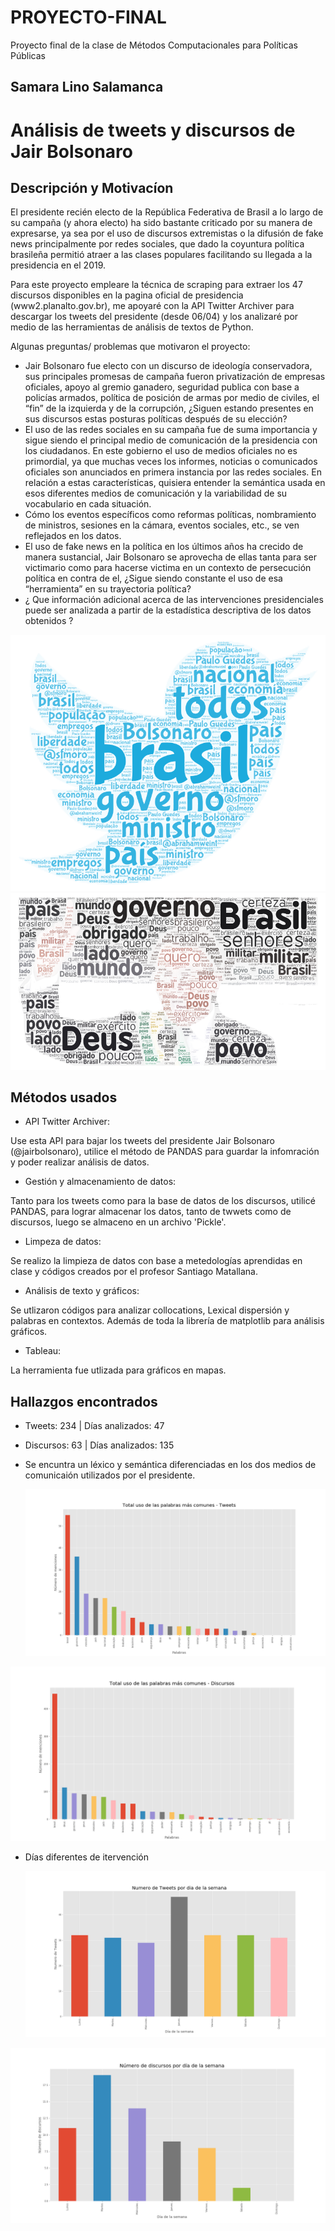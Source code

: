 # PROYECTO-FINAL
Proyecto final de la clase de Métodos Computacionales para Políticas Públicas

## Samara Lino Salamanca

# Análisis de tweets y discursos de Jair Bolsonaro




## Descripción y Motivacíon

El presidente recién electo de la República Federativa de Brasil a lo largo de su campaña (y ahora electo) ha sido bastante criticado por su manera de expresarse,  ya sea por el uso de discursos extremistas o la difusión de fake news principalmente por redes sociales, que dado la coyuntura política brasileña permitió atraer a las clases populares facilitando su llegada a la presidencia en el 2019. 

Para este proyecto empleare la técnica de scraping para extraer los 47 discursos disponibles en la pagina oficial de presidencia (www2.planalto.gov.br), me apoyaré con la API Twitter Archiver para descargar los tweets del presidente (desde 06/04) y los analizaré por medio de las herramientas de análisis de textos de Python. 

Algunas preguntas/ problemas que motivaron el proyecto:

- Jair Bolsonaro fue electo con un discurso de ideología conservadora, sus principales promesas de campaña fueron  privatización de empresas oficiales, apoyo al gremio ganadero, seguridad publica con base a policías armados, política de posición de armas por medio de civiles, el “fin” de la izquierda y de la corrupción, ¿Siguen estando presentes en sus discursos estas posturas políticas después de su elección? 
- El uso de las redes sociales en su campaña fue de suma importancia y sigue siendo el principal medio de comunicación de la presidencia con los ciudadanos. En este gobierno el uso de medios oficiales no es primordial, ya que muchas veces los informes, noticias o comunicados oficiales son anunciados en primera instancia por las redes sociales. En relación a estas características, quisiera entender la semántica usada en esos diferentes medios de comunicación y la variabilidad de su vocabulario en cada situación. 
- Cómo los eventos específicos como reformas políticas, nombramiento de ministros, sesiones en la cámara, eventos sociales, etc., se ven reflejados en los datos.
- El uso de fake news en la política en los últimos años ha crecido de manera sustancial, Jair Bolsonaro se aprovecha de ellas tanta para ser victimario como para hacerse victima en un contexto de persecución política en contra de el, ¿Sigue siendo constante el uso de esa “herramienta” en su trayectoria política? 
- ¿ Que información adicional acerca de las intervenciones presidenciales puede ser analizada a partir de la estadística descriptiva de los datos obtenidos ?


 <img src="Tweets Bolsonaro.png">



  <img src="Word Cloud Discursos.png">
  


## Métodos usados
- API Twitter Archiver:

Use esta API para bajar los tweets del presidente Jair Bolsonaro (@jairbolsonaro), utilice el método de PANDAS para guardar la infomración y poder realizar análisis de datos.

- Gestión y almacenamiento de datos:

Tanto para los tweets como para la base de datos de los discursos, utilicé PANDAS, para lograr almacenar los datos, tanto de twwets como de discursos, luego se almaceno en un archivo 'Pickle'.

- Limpeza de datos:

Se realizo la limpieza de datos con base a metedologías aprendidas en clase y códigos creados por el profesor Santiago Matallana.

- Análisis de texto y gráficos:

Se utlizaron códigos para analizar collocations, Lexical dispersión y palabras en contextos. Además de toda la librería de matplotlib para análisis gráficos.

- Tableau:

La herramienta fue utlizada para gráficos en mapas.

## Hallazgos encontrados

- Tweets: 234 | Días analizados: 47
- Discursos: 63 | Días analizados: 135

- Se encuntra un léxico y semántica diferenciadas en los dos medios de comunicaión utilizados por el presidente.

  <img src="topics_total.png">


<img src="topics_total_dis.png">


- Días diferentes de itervención   

  <img src="bar_weekday.png">
  
  
 <img src="bar_weekday_discursos.png">
